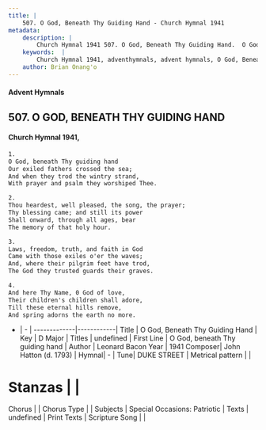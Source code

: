 ```yaml
---
title: |
    507. O God, Beneath Thy Guiding Hand - Church Hymnal 1941
metadata:
    description: |
        Church Hymnal 1941 507. O God, Beneath Thy Guiding Hand.  O God, beneath Thy guiding hand  Our exiled fathers crossed the sea;  And when they trod the wintry strand,  With prayer and psalm they worshiped Thee. 
    keywords:  |
        Church Hymnal 1941, adventhymnals, advent hymnals, O God, Beneath Thy Guiding Hand, O God, beneath Thy guiding hand. 
    author: Brian Onang'o
---
```


#### Advent Hymnals
## 507. O GOD, BENEATH THY GUIDING HAND
####  Church Hymnal 1941,

```txt
1.
O God, beneath Thy guiding hand 
Our exiled fathers crossed the sea; 
And when they trod the wintry strand, 
With prayer and psalm they worshiped Thee. 

2.
Thou heardest, well pleased, the song, the prayer; 
Thy blessing came; and still its power 
Shall onward, through all ages, bear 
The memory of that holy hour. 

3.
Laws, freedom, truth, and faith in God 
Came with those exiles o'er the waves; 
And, where their pilgrim feet have trod, 
The God they trusted guards their graves. 

4.
And here Thy Name, 0 God of love, 
Their children's children shall adore, 
Till these eternal hills remove, 
And spring adorns the earth no more.

```

- |   -  |
-------------|------------|
Title | O God, Beneath Thy Guiding Hand |
Key | D Major |
Titles | undefined |
First Line | O God, beneath Thy guiding hand |
Author | Leonard Bacon
Year | 1941
Composer| John Hatton (d. 1793) |
Hymnal|  - |
Tune| DUKE STREET |
Metrical pattern | |
# Stanzas |  |
Chorus |  |
Chorus Type |  |
Subjects | Special Occasions: Patriotic |
Texts | undefined |
Print Texts | 
Scripture Song |  |
    
